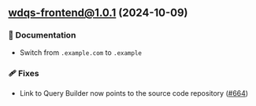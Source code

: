 ## **wdqs-frontend@1.0.1** (2024-10-09)

### 📖 Documentation

- Switch from `.example.com` to `.example`

### 🩹 Fixes

- Link to Query Builder now points to the source code repository ([#664](https://github.com/wmde/wikibase-release-pipeline/issues/664))
